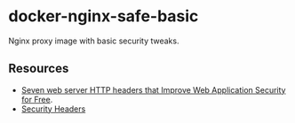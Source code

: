 # docker-nginx-safe-basic
Nginx proxy image with basic security tweaks.

## Resources

* [Seven web server HTTP headers that Improve Web Application Security for Free](http://recxltd.blogspot.com/2012/03/seven-web-server-http-headers-that.html).
* [Security Headers](https://securityheaders.com/)
